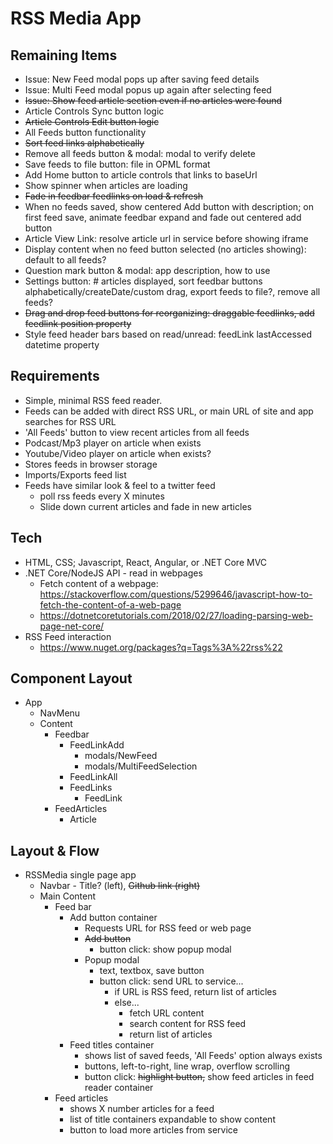 # RSS Media App

## Remaining Items

- Issue: New Feed modal pops up after saving feed details
- Issue: Multi Feed modal popus up again after selecting feed
- ~~Issue: Show feed article section even if no articles were found~~
- Article Controls Sync button logic
- ~~Article Controls Edit button logic~~
- All Feeds button functionality
- ~~Sort feed links alphabetically~~
- Remove all feeds button & modal: modal to verify delete
- Save feeds to file button: file in OPML format
- Add Home button to article controls that links to baseUrl
- Show spinner when articles are loading
- ~~Fade in feedbar feedlinks on load & refresh~~
- When no feeds saved, show centered Add button with description; on first feed save, animate feedbar expand and fade out centered add button
- Article View Link: resolve article url in service before showing iframe
- Display content when no feed button selected (no articles showing): default to all feeds?
- Question mark button & modal: app description, how to use
- Settings button: # articles displayed, sort feedbar buttons alphabetically/createDate/custom drag, export feeds to file?, remove all feeds?
- ~~Drag and drop feed buttons for reorganizing: draggable feedlinks, add feedlink position property~~
- Style feed header bars based on read/unread: feedLink lastAccessed datetime property

## Requirements

- Simple, minimal RSS feed reader.
- Feeds can be added with direct RSS URL, or main URL of site and app searches for RSS URL
- 'All Feeds' button to view recent articles from all feeds
- Podcast/Mp3 player on article when exists
- Youtube/Video player on article when exists?
- Stores feeds in browser storage
- Imports/Exports feed list
- Feeds have similar look & feel to a twitter feed 
  - poll rss feeds every X minutes
  - Slide down current articles and fade in new articles

## Tech

- HTML, CSS; Javascript, React, Angular, or .NET Core MVC
- .NET Core/NodeJS API - read in webpages
  - Fetch content of a webpage: https://stackoverflow.com/questions/5299646/javascript-how-to-fetch-the-content-of-a-web-page
  - https://dotnetcoretutorials.com/2018/02/27/loading-parsing-web-page-net-core/
- RSS Feed interaction
  - https://www.nuget.org/packages?q=Tags%3A%22rss%22

## Component Layout
- App
  - NavMenu
  - Content
    - Feedbar
      - FeedLinkAdd
        - modals/NewFeed
        - modals/MultiFeedSelection
      - FeedLinkAll
      - FeedLinks
        - FeedLink          
    - FeedArticles
      - Article

## Layout & Flow
- RSSMedia single page app
  - Navbar - Title? (left), ~~Github link (right)~~
  - Main Content
    - Feed bar
      - Add button container
        - Requests URL for RSS feed or web page
        - ~~Add button~~
          - button click: show popup modal
        - Popup modal  
          - text, textbox, save button
          - button click: send URL to service...
            - if URL is RSS feed, return list of articles
            - else...
               - fetch URL content
               - search content for RSS feed
               - return list of articles        
      - Feed titles container
        - shows list of saved feeds, 'All Feeds' option always exists        
        - buttons, left-to-right, line wrap, overflow scrolling
        - button click: ~~highlight button,~~ show feed articles in feed reader container
    - Feed articles
      - shows X number articles for a feed
      - list of title containers expandable to show content
      - button to load more articles from service
      